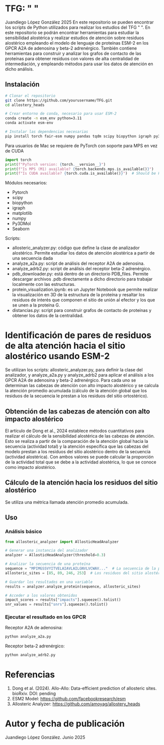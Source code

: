 # TFG: " " 
Juandiego López González 2025
En este repositorio se pueden encontrar los scripts de Python utilizados para realizar los estudios del TFG " ". En este repositorio se podrán encontrar herramientas para estudiar la sensibilidad alostérica y realizar estudios de atención sobre residuos alostérico empleando el modelo de lenguaje de proteínas ESM-2 en los GPCR A2A de adenosina y beta-2 adrenérgico. También contiene herramientas para construir y analizar los grafos de contacto de las proteínas para obtener residuos con valores de alta centralidad de intermediación, y empleando métodos para usar los datos de atención en dicho análisis. 

## Instalación

```bash
# Clonar el repositorio
git clone https://github.com/yourusername/TFG.git
cd allostery_heads

# Crear entorno de conda, necesario para usar ESM-2
conda create -n esm_env python=3.11 
conda activate esm-env

# Instalar las dependencias necesarias
pip install torch fair-esm numpy pandas tqdm scipy biopython igraph py3dMol
```
Para usuarios de Mac se requiere de PyTorch con soporte para MPS en vez de CUDA

```python
import torch
print(f"PyTorch version: {torch.__version__}")
print(f"Is MPS (M1) available? {torch.backends.mps.is_available()}")
print(f"Is CUDA available? {torch.cuda.is_available()}")  # Should be False on M1
```



Módulos necesarios:

- Pytorch
- scipy
- biopython
- igraph
- matplotlib
- numpy
- Py3DMol
- Seaborn

Scripts:
- allosteric_analyzer.py: código que define la clase de analizador alostérico. Permite estudiar los datos de atención alostérica a partir de una secuencia dada
- analyze_a2a.py: script de análisis del receptor A2A de adenosina.
- analyze_adrb2.py: script de análisis del receptor beta-2 adrenérgico.
- pdb_downloader.py: está dentro de un directorio PDB_files. Permite descargar archivos .pdb directamente a dicho directorio para trabajar localmente con las estructuras.
- protein_visualization.ipynb: es un Jupyter Notebook que permite realizar la visualización en 3D de la estructura de la proteína y resaltar los residuos de interés que componen el sitio de unión al efector y los que se unen a la proteína G.
- distancias.py: script para construir grafos de contacto de proteínas y obtener los datos de la centralidad. 

# Identificación de pares de residuos de alta atención hacia el sitio alostérico usando ESM-2

Se utilizan los scripts: allosteric_analyzer.py, para definir la clase del analizador, y analyze_a2a.py y analyze_adrb2 para aplicar el análisis a los GPCR A2A de adenosina y beta-2 adrenérgico. Para cada uno se determinan las cabezas de atención con alto impacto alostérico y se calcula la atención promedio acumulada (cálculo de la atención global que los residuos de la secuencia le prestan a los residuos del sitio ortostérico).

## Obtención de las cabezas de atención con alto impacto alostérico

El artículo de Dong et al., 2024 establece métodos cuantitativos para realizar el cálculo de la sensibilidad alostérica de las cabezas de atención. Esto se realiza a partir de la comparación de la atención global hacia la secuencia (actividad total) y la atención específica que las cabezas del modelo prestan a los residuos del sitio alostérico dentro de la secuencia (actividad alostérica). Con ambos valores se puede calcular la proporción de la actividad total que se debe a la actividad alostérica, lo que se conoce como impacto alostérico. 

## Cálculo de la atención hacia los residuos del sitio alostérico

Se utiliza una métrica llamada atención promedio acumulada.

## Uso

### Análisis básico

```python
from allosteric_analyzer import AllosticHeadAnalyzer

# Generar una instancia del analizador
analyzer = AllosticHeadAnalyzer(threshold=0.3)

# Analizar la secuencia de una proteína
sequence = "MPIMGSSVYITVELAIAVLAILGNVLVCWAV..."  # La secuencia de la proteína de interés
allosteric_sites = [85, 89, 246, 253]  # Los residuos del sitio alostérico 

# Guardar los resultados en una variable
results = analyzer.analyze_protein(sequence, allosteric_sites)

# Acceder a los valores obtenidos
impact_scores = results["impacts"].squeeze().tolist()
snr_values = results["snrs"].squeeze().tolist()
```

### Ejecutar el resultado en los GPCR

Receptor A2A de adenosina:

```bash
python analyze_a2a.py
```

Receptor beta-2 adrenérgico:

```bash
python analyze_adrb2.py
```

# Referencias

1. Dong et al. (2024). Allo-Allo: Data-efficient prediction of allosteric sites. bioRxiv. DOI: pending
2. ESM2 Model: https://github.com/facebookresearch/esm
3. Allosteric Analyzer: https://github.com/amoyag/allostery_heads

# Autor y fecha de publicación

Juandiego López González. Junio 2025
